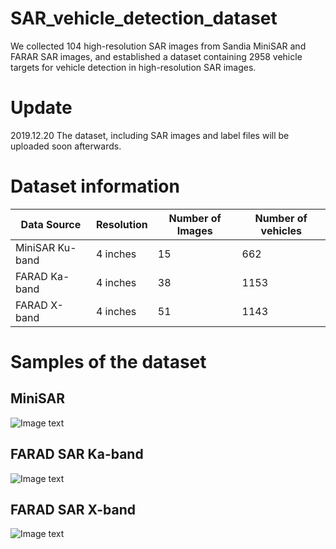 # SAR_vehicle_detection_dataset
We collected 104 high-resolution SAR images from Sandia MiniSAR and FARAR SAR images, and established a dataset containing 2958 vehicle targets for vehicle detection in high-resolution SAR images.

# Update
2019.12.20 The dataset, including SAR images and label files will be uploaded soon afterwards. 

# Dataset information
  | Data Source | Resolution |Number of Images| Number of vehicles|
  | --------    | -----      | ----           | ----              | 
  | MiniSAR Ku-band|4 inches| 15 |662|
  | FARAD Ka-band|4 inches|  38    |1153|
  | FARAD X-band|4 inches|  51   |1143|
  
# Samples of the dataset
## MiniSAR
![Image text](../pic/concurrent/aa.jpg)
## FARAD SAR Ka-band
![Image text](../pic/concurrent/aa.jpg)
## FARAD SAR X-band
![Image text](../pic/concurrent/aa.jpg)
